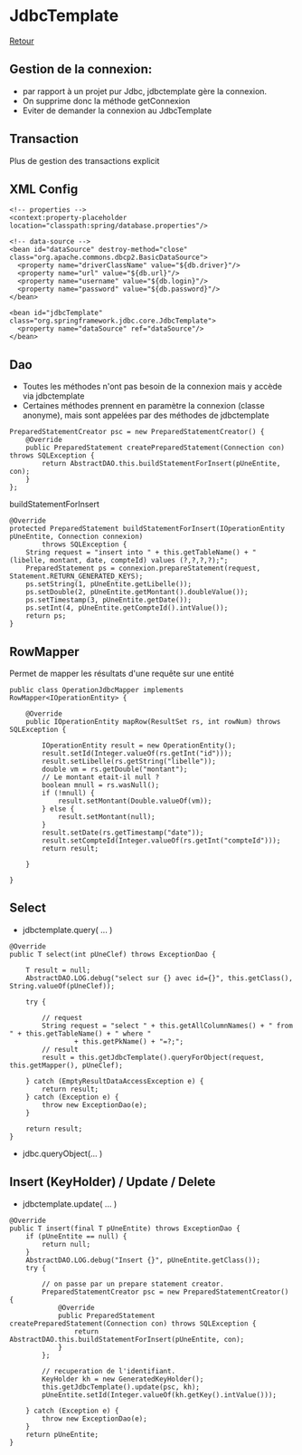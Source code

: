 # JdbcTemplate

[Retour](https://github.com/grouault/spring-tutorial/blob/master/spring-data-access/jdbc/README.md)

## Gestion de la connexion:
* par rapport à un projet pur Jdbc, jdbctemplate gère la connexion. 
* On supprime donc la méthode getConnexion
* Eviter de demander la connexion au JdbcTemplate

## Transaction
Plus de gestion des transactions explicit

## XML Config
```
<!-- properties -->
<context:property-placeholder location="classpath:spring/database.properties"/>

<!-- data-source -->
<bean id="dataSource" destroy-method="close" class="org.apache.commons.dbcp2.BasicDataSource">
  <property name="driverClassName" value="${db.driver}"/>
  <property name="url" value="${db.url}"/>
  <property name="username" value="${db.login}"/>
  <property name="password" value="${db.password}"/>
</bean>

<bean id="jdbcTemplate" class="org.springframework.jdbc.core.JdbcTemplate">
  <property name="dataSource" ref="dataSource"/>
</bean>
```

## Dao
* Toutes les méthodes n'ont pas besoin de la connexion mais y accède via jdbctemplate
* Certaines méthodes prennent en paramètre la connexion (classe anonyme), mais sont appelées par des méthodes de jdbctemplate
```
PreparedStatementCreator psc = new PreparedStatementCreator() {
	@Override
	public PreparedStatement createPreparedStatement(Connection con) throws SQLException {
		return AbstractDAO.this.buildStatementForInsert(pUneEntite, con);
	}
};
```
buildStatementForInsert
```
@Override
protected PreparedStatement buildStatementForInsert(IOperationEntity pUneEntite, Connection connexion)
		throws SQLException {
	String request = "insert into " + this.getTableName() + " (libelle, montant, date, compteId) values (?,?,?,?);";
	PreparedStatement ps = connexion.prepareStatement(request, Statement.RETURN_GENERATED_KEYS);
	ps.setString(1, pUneEntite.getLibelle());
	ps.setDouble(2, pUneEntite.getMontant().doubleValue());
	ps.setTimestamp(3, pUneEntite.getDate());
	ps.setInt(4, pUneEntite.getCompteId().intValue());
	return ps;
}
```

## RowMapper
Permet de mapper les résultats d'une requête sur une entité
```
public class OperationJdbcMapper implements RowMapper<IOperationEntity> {

	@Override
	public IOperationEntity mapRow(ResultSet rs, int rowNum) throws SQLException {
		
		IOperationEntity result = new OperationEntity();
		result.setId(Integer.valueOf(rs.getInt("id")));
		result.setLibelle(rs.getString("libelle"));
		double vm = rs.getDouble("montant");
		// Le montant etait-il null ?
		boolean mnull = rs.wasNull();
		if (!mnull) {
			result.setMontant(Double.valueOf(vm));
		} else {
			result.setMontant(null);
		}
		result.setDate(rs.getTimestamp("date"));
		result.setCompteId(Integer.valueOf(rs.getInt("compteId")));
		return result;
		
	}

}
```
## Select
* jdbctemplate.query( ... )
```
@Override
public T select(int pUneClef) throws ExceptionDao {

	T result = null;
	AbstractDAO.LOG.debug("select sur {} avec id={}", this.getClass(), String.valueOf(pUneClef));

	try {

		// request
		String request = "select " + this.getAllColumnNames() + " from " + this.getTableName() + " where "
				+ this.getPkName() + "=?;";
		// result
		result = this.getJdbcTemplate().queryForObject(request, this.getMapper(), pUneClef);

	} catch (EmptyResultDataAccessException e) {
		return result;
	} catch (Exception e) {
		throw new ExceptionDao(e);
	} 

	return result;
}
```

* jdbc.queryObject(... )

## Insert (KeyHolder) / Update / Delete
* jdbctemplate.update( ... )
```
@Override
public T insert(final T pUneEntite) throws ExceptionDao {
	if (pUneEntite == null) {
		return null;
	}
	AbstractDAO.LOG.debug("Insert {}", pUneEntite.getClass());
	try {

		// on passe par un prepare statement creator.
		PreparedStatementCreator psc = new PreparedStatementCreator() {
			@Override
			public PreparedStatement createPreparedStatement(Connection con) throws SQLException {
				return AbstractDAO.this.buildStatementForInsert(pUneEntite, con);
			}
		};

		// recuperation de l'identifiant.
		KeyHolder kh = new GeneratedKeyHolder();
		this.getJdbcTemplate().update(psc, kh);
		pUneEntite.setId(Integer.valueOf(kh.getKey().intValue()));

	} catch (Exception e) {
		throw new ExceptionDao(e);
	} 
	return pUneEntite;
}
```
